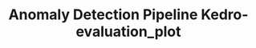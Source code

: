 ---
schema: default
title: Anomaly Detection Pipeline Kedro-evaluation_plot
organization: ResponsibleAIML
notes: type = kedro_mlflow.io.artifacts.mlflow_artifact_dataset
resources:
  - name: Anomaly Detection Pipeline Kedro-evaluation_plot
    url: 'https://www.github.com/ResponsibleAIML/django-kedro/tree/main/kedro-projects/anomaly-detection-pipeline-kedro/data/08_reporting/auc_plots.png'
    format: png
category:
  - 08-reporting
maintainer: 
maintainer_email: 
project:
  - Anomaly Detection Pipeline Kedro
preview: |
  
---